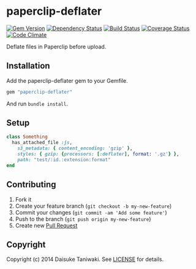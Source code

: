 # paperclip-deflater

[![Gem Version][gem-image]][gem-link]
[![Dependency Status][deps-image]][deps-link]
[![Build Status][build-image]][build-link]
[![Coverage Status][cov-image]][cov-link]
[![Code Climate][gpa-image]][gpa-link]

Deflate files in Paperclip before upload.

## Installation

Add the paperclip-deflater gem to your Gemfile.

```ruby
gem "paperclip-deflater"
```

And run `bundle install`.

## Setup

```ruby
class Something
  has_attached_file :js,
    s3_metadata: { content_encoding: 'gzip' },
    styles: { gzip: {processors: [:deflater], format: '.gz'} },
    path: "test/:id.:extension:format"
end
```

## Contributing

1. Fork it
2. Create your feature branch (`git checkout -b my-new-feature`)
3. Commit your changes (`git commit -am 'Add some feature'`)
4. Push to the branch (`git push origin my-new-feature`)
5. Create new [Pull Request](../../pull/new/master)

## Copyright

Copyright (c) 2014 Daisuke Taniwaki. See [LICENSE](LICENSE) for details.




[gem-image]:   https://badge.fury.io/rb/paperclip-deflater.svg
[gem-link]:    http://badge.fury.io/rb/paperclip-deflater
[build-image]: https://secure.travis-ci.org/dtaniwaki/paperclip-deflater.png
[build-link]:  http://travis-ci.org/dtaniwaki/paperclip-deflater
[deps-image]:  https://gemnasium.com/dtaniwaki/paperclip-deflater.svg
[deps-link]:   https://gemnasium.com/dtaniwaki/paperclip-deflater
[cov-image]:   https://coveralls.io/repos/dtaniwaki/paperclip-deflater/badge.png
[cov-link]:    https://coveralls.io/r/dtaniwaki/paperclip-deflater
[gpa-image]:   https://codeclimate.com/github/dtaniwaki/paperclip-deflater.png
[gpa-link]:    https://codeclimate.com/github/dtaniwaki/paperclip-deflater

